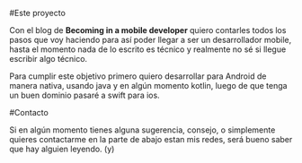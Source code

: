 
#Este proyecto

Con el blog de **Becoming in a mobile developer** quiero contarles todos los pasos que voy haciendo para así poder llegar a ser un desarrollador mobile, hasta el momento nada de lo escrito es técnico y realmente no sé si llegue escribir algo técnico.

Para cumplir este objetivo primero quiero desarrollar para Android de manera nativa, usando java y en algún momento kotlin, luego de que tenga un buen dominio pasaré a swift para ios.

#Contacto



Si en algún momento tienes alguna sugerencia, consejo, o simplemente quieres contactarme en la parte de abajo estan mis redes, será bueno saber que hay alguien leyendo. (y)

# <a href="https://www.facebook.com/edwin.palaciosortiz/" class="fa fa-facebook" ></a>  <a href="https://twitter.com/EdwinRtz" class="fa fa-twitter"></a> <a href="https://www.linkedin.com/in/edwin-alonso-palacios-ortiz-2a7a111b9/" class="fa fa-linkedin" ></a>
